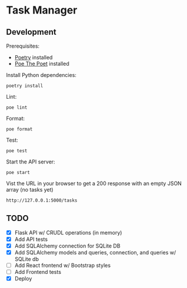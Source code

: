 # Task Manager

## Development

Prerequisites:
- [Poetry](https://python-poetry.org/) installed
- [Poe The Poet](https://poethepoet.natn.io/) installed

Install Python dependencies:
```shell
poetry install
```

Lint:
```shell
poe lint
```

Format:
```shell
poe format
```

Test:
```shell
poe test
```

Start the API server:
```shell
poe start
```

Vist the URL in your browser to get a 200 response with an empty JSON array (no tasks yet)
```shell
http://127.0.0.1:5000/tasks
```

## TODO

- [x] Flask API w/ CRUDL operations (in memory)
- [x] Add API tests
- [x] Add SQLAlchemy connection for SQLite DB 
- [x] Add SQLAlchemy models and queries, connection, and queries w/ SQLite db
- [ ] Add React frontend w/ Bootstrap styles
- [ ] Add Frontend tests
- [x] Deploy
